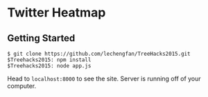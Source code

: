 # Twitter Heatmap
## Getting Started

`$ git clone https://github.com/lechengfan/TreeHacks2015.git`  
`$Treehacks2015: npm install`  
`$Treehacks2015: node app.js`  

Head to `localhost:8000` to see the site. Server is running off of your computer.